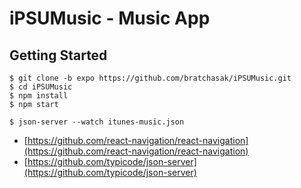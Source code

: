 # iPSUMusic - Music App

## Getting Started

```
$ git clone -b expo https://github.com/bratchasak/iPSUMusic.git
$ cd iPSUMusic
$ npm install
$ npm start

$ json-server --watch itunes-music.json
```

* [https://github.com/react-navigation/react-navigation](https://github.com/react-navigation/react-navigation)
* [https://github.com/typicode/json-server](https://github.com/typicode/json-server)
